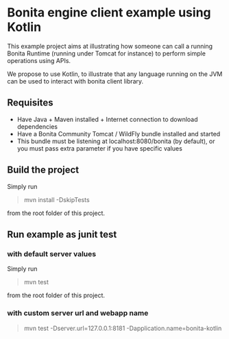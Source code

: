 # Bonita engine client example using Kotlin
This example project aims at illustrating how someone can call a running Bonita Runtime (running under Tomcat for instance)
to perform simple operations using APIs.

We propose to use Kotlin, to illustrate that any language running on the JVM can be used to interact with bonita client library.

## Requisites
* Have Java + Maven installed + Internet connection to download dependencies
* Have a Bonita Community Tomcat / WildFly bundle installed and started
* This bundle must be listening at localhost:8080/bonita (by default), or you must pass extra parameter if you have specific values

## Build the project
Simply run

> mvn install -DskipTests

from the root folder of this project.

## Run example as junit test
### with default server values
Simply run

> mvn test

from the root folder of this project.

### with custom server url and webapp name
> mvn test -Dserver.url=127.0.0.1:8181 -Dapplication.name=bonita-kotlin